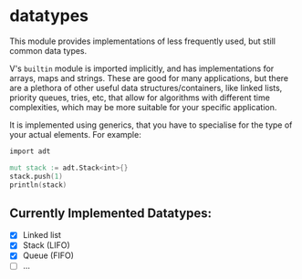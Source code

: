 # datatypes

This module provides implementations of less frequently used, but still common
data types.

V's `builtin` module is imported implicitly, and has implementations for arrays,
maps and strings. These are good for many applications, but there are a plethora
of other useful data structures/containers, like linked lists, priority queues,
tries, etc, that allow for algorithms with different time complexities, which may
be more suitable for your specific application.

It is implemented using generics, that you have to specialise for the type of
your actual elements. For example:
```v
import adt

mut stack := adt.Stack<int>{}
stack.push(1)
println(stack)
```

## Currently Implemented Datatypes:

- [x] Linked list
- [x] Stack (LIFO)
- [x] Queue (FIFO)
- [ ] ...
